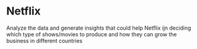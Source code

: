 # Netflix
Analyze the data and generate insights that could help Netflix ijn deciding which type of shows/movies to produce and how they can grow the business in different countries
